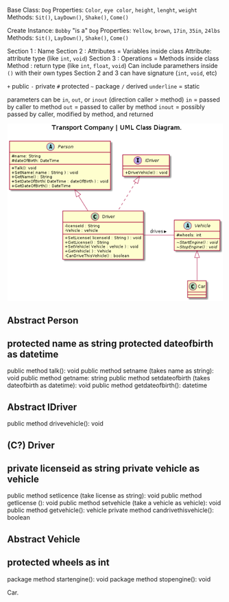 Base Class: `Dog`
Properties: `Color`, `eye color`, `height`, `lenght`, `weight`
Methods: `Sit()`, `LayDown()`, `Shake()`, `Come()`

Create Instance: `Bobby` "is a" `Dog`
Properties: `Yellow`, `brown`, `17in`, `35in`, `24lbs`
Methods: `Sit()`, `LayDown()`, `Shake()`, `Come()`

Section 1 : Name
Section 2 : Attributes = Variables inside class
Attribute: attribute type (like `int`, `void`)
Section 3 : Operations = Methods inside class
Method : return type (like `int`, `float`, `void`)
Can include paramethers inside `()` with their own types
Section 2 and 3 can have signature (`int`, `void`, etc)

`+` public
`-` private
`#` protected
`~` package
`/` derived
`underline` = static

parameters can be `in`, `out`, or `inout` (direction caller > method)
`in` = passed by caller to method
`out` = passed to caller by method
`inout` = possibly passed by caller, modified by method, and returned

![](https://raw.githubusercontent.com/CarlosGomezDev/Study-notes/main/src/img/12-1.png)

Abstract Person
-
protected name as string
protected dateofbirth as datetime
-
public method talk(): void
public method setname (takes name as string): void
public method getname: string
public method setdateofbirth (takes dateofbirth as datetime): void
public method getdateofbirth(): datetime

Abstract IDriver
-
public method drivevehicle(): void

(C?) Driver
-
private licenseid as string
private vehicle as vehicle
-
public method setlicence (take license as string): void
public method getlicense (): void
public method setvehicle (take a vehicle as vehicle): void
public method getvehicle(): vehicle
private method candrivethisvehicle(): boolean

Abstract Vehicle
-
protected wheels as int
-
package method startengine(): void
package method stopengine(): void

Car.
